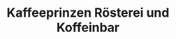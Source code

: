 ---
title: "Kaffeeprinzen Rösterei und Koffeinbar"
url: /koeln/kaffeeprinzen-roesterei-und-koffeinbar/
shop: Kaffee
---